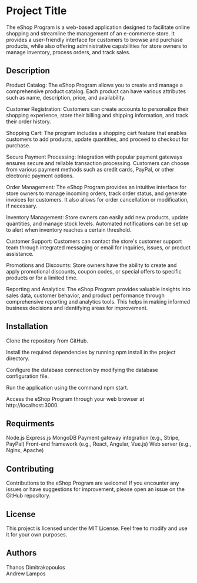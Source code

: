 # Project Title

The eShop Program is a web-based application designed to facilitate online shopping and streamline the management of an e-commerce store. It provides a user-friendly interface for customers to browse and purchase products, while also offering administrative capabilities for store owners to manage inventory, process orders, and track sales.

## Description

Product Catalog: The eShop Program allows you to create and manage a comprehensive product catalog. Each product can have various attributes such as name, description, price, and availability.

Customer Registration: Customers can create accounts to personalize their shopping experience, store their billing and shipping information, and track their order history.

Shopping Cart: The program includes a shopping cart feature that enables customers to add products, update quantities, and proceed to checkout for purchase.

Secure Payment Processing: Integration with popular payment gateways ensures secure and reliable transaction processing. Customers can choose from various payment methods such as credit cards, PayPal, or other electronic payment options.

Order Management: The eShop Program provides an intuitive interface for store owners to manage incoming orders, track order status, and generate invoices for customers. It also allows for order cancellation or modification, if necessary.

Inventory Management: Store owners can easily add new products, update quantities, and manage stock levels. Automated notifications can be set up to alert when inventory reaches a certain threshold.

Customer Support: Customers can contact the store's customer support team through integrated messaging or email for inquiries, issues, or product assistance.

Promotions and Discounts: Store owners have the ability to create and apply promotional discounts, coupon codes, or special offers to specific products or for a limited time.

Reporting and Analytics: The eShop Program provides valuable insights into sales data, customer behavior, and product performance through comprehensive reporting and analytics tools. This helps in making informed business decisions and identifying areas for improvement.

## Installation
Clone the repository from GitHub.

Install the required dependencies by running npm install in the project directory.

Configure the database connection by modifying the database configuration file.

Run the application using the command npm start.

Access the eShop Program through your web browser at http://localhost:3000.

## Requirments

Node.js
Express.js
MongoDB
Payment gateway integration (e.g., Stripe, PayPal)
Front-end framework (e.g., React, Angular, Vue.js)
Web server (e.g., Nginx, Apache)

## Contributing

Contributions to the eShop Program are welcome! If you encounter any issues or have suggestions for improvement, please open an issue on the GitHub repository.

## License

This project is licensed under the MIT License. Feel free to modify and use it for your own purposes.

## Authors

Thanos Dimitrakopoulos <br>Andrew Lampos

